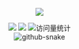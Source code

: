 <div align="center">

  <!-- knock code pictures 敲代码的图片 -->
  <img src="https://cdn.jsdelivr.net/gh/sun0225SUN/sun0225SUN/assets/images/coding.gif" /><br>

  <!-- profile logo 个人资料徽标 -->
  <div align="center">
    <a href="https://space.bilibili.com/98564943"><img src="https://img.shields.io/badge/Bilibili-B站-ff69b4" /></a>
    <a href="https://blog.csdn.net/k_l_c_?type=blog"><img src="https://img.shields.io/badge/CSDN-论坛-c32136" /></a>
    <!-- a href="https://www.zhihu.com/people// --"><img src="https://img.shields.io/badge/Zhihu-知乎-blue" /></a>
    <!-- visitor statistics logo 访客数统计徽标 -->
    <img src="https://komarev.com/ghpvc/?username=YourKlc&label=Views&color=0e75b6&style=flat" alt="访问量统计" />
  </div>

  <!-- Snake Code Contribution Map 贪吃蛇代码贡献图 -->
<picture>
  <source media="(prefers-color-scheme: dark)" srcset="https://cdn.jsdelivr.net/gh/YourKlc/YourKlc/profile-snake-contrib/github-contribution-grid-snake.svg" />
  <source media="(prefers-color-scheme: light)" srcset="https://cdn.jsdelivr.net/gh/YourKlc/YourKlc/profile-snake-contrib/github-contribution-grid-snake.svg" />
  <img alt="github-snake" src="https://cdn.jsdelivr.net/gh/YourKlc/YourKlc/profile-snake-contrib/github-contribution-grid-snake.svg" />
</picture>
</div>


<!-- 
 🙋 Hello 
<div align="center">
  
<table>
<tr><td> 
-->
<!-- ###About me 关于我 -->
<!-- 
 🤺 About Me

<img align="right" width="250" src="https://cdn.jsdelivr.net/gh/sun0225SUN/sun0225SUN/assets/images/hi.gif" />

<p>&emsp;&emsp;大家好，我是klc。</p>
<p>&emsp;&emsp;热爱编程。</p>
<p>&emsp;&emsp;热爱计算机科学和IT互联网事业，励志成为一名优秀的独立开发者。</p>
<p>&emsp;&emsp;我们正在让这个世界变得更加美好，通过代码的重复使用和延展构建完美体系。</p>
</table>
</div> 
-->
